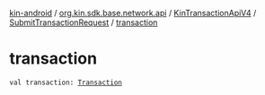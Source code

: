 [kin-android](../../../index.md) / [org.kin.sdk.base.network.api](../../index.md) / [KinTransactionApiV4](../index.md) / [SubmitTransactionRequest](index.md) / [transaction](./transaction.md)

# transaction

`val transaction: `[`Transaction`](../../../org.kin.sdk.base.models.solana/-transaction/index.md)